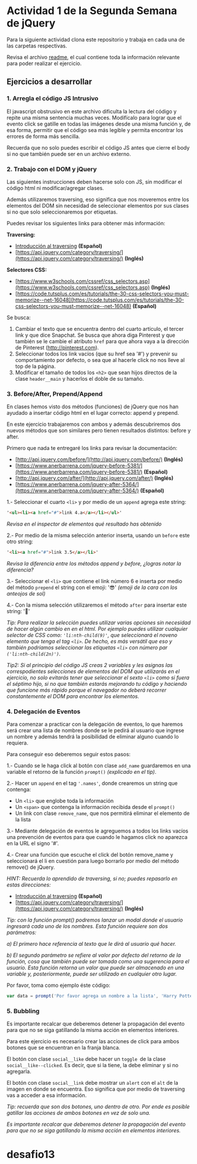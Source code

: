 # Actividad 1 de la Segunda Semana de jQuery

Para la siguiente actividad clona este repositorio y trabaja en cada una de las carpetas respectivas.

Revisa el archivo [readme](./readme.md), el cual contiene toda la información relevante para poder realizar el ejercicio.

## Ejercicios a desarrollar

### 1. Arregla el código JS Intrusivo

El javascript obstrusivo en este archivo dificulta la lectura del código y repite una misma sentencia muchas veces. Modifícalo para lograr que el evento click se gatille en todas las imágenes desde una misma función y, de esa forma, permitir que el código sea más legible y permita encontrar los errores de forma más sencilla.

Recuerda que no solo puedes escribir el código JS antes que cierre el body si no que también puede ser en un archivo externo.
	
### 2. Trabajo con el DOM y jQuery

Las siguientes instrucciones deben hacerse solo con JS, sin modificar el código html ni modificar/agregar clases.
	
Además utilizaremos traversing, eso significa que nos moveremos entre los elementos del DOM sin necesidad de seleccionar elementos por sus clases si no que solo seleccionaremos por etiquetas.
	
Puedes revisar los siguientes links para obtener más información:

**Traversing:**

- [Introducción al traversing](info_extra_act/traversing.pdf) **(Español)**
- [https://api.jquery.com/category/traversing/](https://api.jquery.com/category/traversing/) **(Inglés)**

**Selectores CSS:**

- [https://www.w3schools.com/cssref/css_selectors.asp](https://www.w3schools.com/cssref/css_selectors.asp) **(Inglés)**
- [https://code.tutsplus.com/es/tutorials/the-30-css-selectors-you-must-memorize--net-16048](https://code.tutsplus.com/es/tutorials/the-30-css-selectors-you-must-memorize--net-16048) **(Español)**

Se busca:

01. Cambiar el texto que se encuentra dentro del cuarto artículo, el
	tercer link y que dice Snapchat. Se busca que ahora diga Pinterest
	y que también se le cambie el atributo `href` para que ahora vaya a la
	dirección de Pinterest (http://pinterest.com).
02. Seleccionar todos los link vacíos (que su href sea '#') y prevenir
	su comportamiento por defecto, o sea que al hacerle click no nos
	lleve al top de la página.
03. Modificar el tamaño de todos los `<h2>` que sean hijos directos de la
	clase `header__main` y hacerlos el doble de su tamaño.

### 3. Before/After, Prepend/Append

En clases hemos visto dos métodos (funciones) de jQuery que nos han ayudado a insertar código html en el lugar correcto: append y prepend.
	
En este ejercicio trabajaremos con ambos y además descubriremos dos nuevos métodos que son similares pero tienen resultados distintos: before y after.
	
Primero que nada te entregaré los links para revisar la documentación:

- [http://api.jquery.com/before/](http://api.jquery.com/before/) **(Inglés)**
- [https://www.anerbarrena.com/jquery-before-5381/](https://www.anerbarrena.com/jquery-before-5381/) **(Español)**
- [http://api.jquery.com/after/](http://api.jquery.com/after/) **(Inglés)**
- [https://www.anerbarrena.com/jquery-after-5364/](https://www.anerbarrena.com/jquery-after-5364/) **(Español)**


1.- Seleccionar el cuarto `<li>` y por medio de un `append` agrega este string: 

```html
'<ul><li><a href="#">link 4.a</a></li></ul>'
```

*Revisa en el inspector de elementos qué resultado has obtenido*

2.- Por medio de la misma selección anterior inserta, usando un `before`
	este otro string:
	
```html
'<li><a href="#">link 3.5</a></li>'
```

*Revisa la diferencia entre los métodos append y before, ¿logras notar la diferencia?*

3.- Seleccionar el `<li>` que contiene el link número 6 e inserta por medio del método `prepend` el string con el emoji: '😎' *(emoji de la cara con los anteojos de sol)*

4.- Con la misma selección utilizaremos el método `after` para insertar este string: '🙂'

*Tip: Para realizar la selección puedes utilizar varias opciones sin necesidad de hacer algún cambio en en el html. Por ejemplo puedes utilizar cualquier selector de CSS como: `'li:nth-child(9)'`, que seleccionará el noveno elemento que tenga el tag `<li>`. De hecho, es más versátil que eso y también podríamos seleccionar las etiquetas `<li>` con número par `('li:nth-child(2n)')`.*

*Tip2: Si al principio del código JS creas 2 variables y les asignas las correspodientes selecciones de elementos del DOM que utilizarás en el ejercicio, no solo evitarás tener que seleccionar el sexto `<li>` como si fuera el séptimo hijo, si no que también estarás mejorando tu código y haciendo que funcione más rápido porque el navegador no deberá recorrer constantemente el DOM para encontrar los elementos.*

### 4. Delegación de Eventos

Para comenzar a practicar con la delegación de eventos, lo que haremos será crear una lista de nombres donde se le pedirá al usuario que ingrese un nombre y además tendrá la posibilidad de eliminar alguno cuando lo requiera.

Para conseguir eso deberemos seguir estos pasos:

1.- Cuando se le haga click al botón con clase `add_name` guardaremos en una variable el retorno de la función `prompt()` *(explicado en el tip)*.

2.- Hacer un `append` en el tag `'.names'`, donde crearemos un string que contenga:

- Un `<li>` que englobe toda la información
- Un `<span>` que contenga la información recibida desde el `prompt()`
- Un link con clase `remove_name`, que nos permitirá eliminar el elemento de la lista

3.- Mediante delegación de eventos le agreguemos a todos los links vacíos una prevención de eventos para que cuando le hagamos click no aparezca en la URL el signo '#'.

4.- Crear una función que escuche el click del botón remove_name y seleccionará el li en cuestión para luego borrarlo por medio del método remove() de jQuery.
    
*HINT: Recuerda lo aprendido de traversing, si no; puedes repasarlo en estas direcciones:*

- [Introducción al traversing](info_extra_act/traversing.pdf) **(Español)**
- [https://api.jquery.com/category/traversing/](https://api.jquery.com/category/traversing/) **(Inglés)**

*Tip: con la función prompt() podremos lanzar un modal donde el usuario ingresará cada uno de los nombres. Esta función requiere son dos parámetros:* 

*a) El primero hace referencia al texto que le dirá al usuario qué hacer.*

*b) El segundo parámetro se refiere al valor por defecto del retorno de la función, cosa que también puede ser tomada como una sugerencia para el usuario. Esta función retorna un valor que puede ser almacenado en una variable y, posteriormente, puede ser utilizado en cualquier otro lugar.*

Por favor, toma como ejemplo éste código:

```javascript
var data = prompt('Por favor agrega un nombre a la lista', 'Harry Potter');
```

### 5. Bubbling

Es importante recalcar que deberemos detener la propagación del evento para que no se siga gatillando la misma acción en elementos interiores.

Para este ejercicio es necesario crear las acciones de click para ambos botones que se encuentran en la franja blanca.
  
El botón con clase `social__like` debe hacer un `toggle `de la clase `social__like--clicked`. Es decir, que si la tiene, la debe eliminar y si no agregarla.
  
El botón con clase `social__link` debe mostrar un `alert` con el `alt` de la imagen en donde se encuentra. Eso significa que por medio de traversing vas a acceder a esa información.

*Tip: recuerda que son dos botones, uno dentro de otro. Por ende es posible gatillar las acciones de ambos botones en vez de solo una.*

*Es importante recalcar que deberemos detener la propagación del evento para que no se siga gatillando la misma acción en elementos interiores.*
# desafio13
